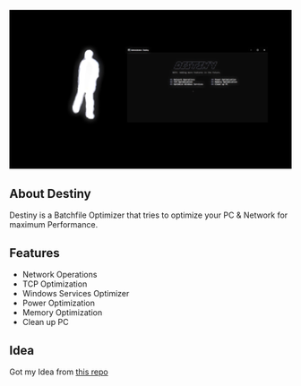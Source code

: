 <p align="center">
   <img src="https://github.com/mccts/Destiny/blob/main/images/preview.png">
</p> 

## About Destiny
Destiny is a Batchfile Optimizer that tries to optimize your PC & Network for maximum Performance.

## Features
- Network Operations
- TCP Optimization
- Windows Services Optimizer
- Power Optimization
- Memory Optimization
- Clean up PC

## Idea
Got my Idea from [this repo](https://github.com/buxh/ZER0-Batch-Optimizer)
